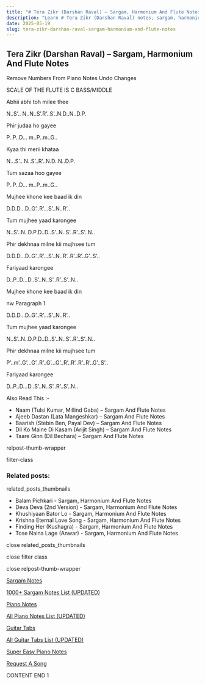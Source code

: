 ```yaml
---
title: "# Tera Zikr (Darshan Raval) – Sargam, Harmonium And Flute Notes"
description: "Learn # Tera Zikr (Darshan Raval) notes, sargam, harmonium notations and flute notes. Easy step-by-step tutorial for beginners."
date: 2025-05-19
slug: tera-zikr-darshan-raval-sargam-harmonium-and-flute-notes
---
```


## Tera Zikr (Darshan Raval) – Sargam, Harmonium And Flute Notes

Remove Numbers From Piano Notes
Undo Changes

SCALE OF THE FLUTE IS C BASS/MIDDLE

Abhii abhi toh milee thee

N..S’.. N..N..S’.R’..S’..N.D..N..D.P.

Phir judaa ho gayee

P..P..D… m..P..m..G..

Kyaa thi merii khataa

N…S’.. N..S’..R’..N.D..N..D.P.

Tum sazaa hoo gayee

P..P..D… m..P..m..G..

Mujhee khone kee baad ik din

D.D.D…D..G’..R’…S’..N..R’..

Tum mujhee yaad karongee

N..S’..N..D.P.D..D..S’..N..S’..R’..S’..N..

Phir dekhnaa milne kii mujhsee tum

D.D.D…D..G’..R’…S’..N..R’..R’..R’..G’..S’..

Fariyaad karongee

D..P..D…D..S’..N..S’..R’..S’..N..

Mujhee khone kee baad ik din

nw Paragraph 1

D.D.D…D..G’..R’…S’..N..R’..

Tum mujhee yaad karongee

N..S’..N..D.P.D..D..S’..N..S’..R’..S’..N..

Phir dekhnaa milne kii mujhsee tum

P’..m’..G’…G’..R’..G’…G’..R’..R’..R’..R’..G’..S’..

Fariyaad karongee

D..P..D…D..S’..N..S’..R’..S’..N..

Also Read This :-

* Naam (Tulsi Kumar, Millind Gaba) – Sargam And Flute Notes
* Ajeeb Dastan (Lata Mangeshkar) – Sargam And Flute Notes
* Baarish (Stebin Ben, Payal Dev) – Sargam And Flute Notes
* Dil Ko Maine Di Kasam (Arijit Singh) – Sargam And Flute Notes
* Taare Ginn (Dil Bechara) – Sargam And Flute Notes

relpost-thumb-wrapper

filter-class

### Related posts:

related_posts_thumbnails

* Balam Pichkari - Sargam, Harmonium And Flute Notes
* Deva Deva (2nd Version) - Sargam, Harmonium And Flute Notes
* Khushiyaan Bator Lo - Sargam, Harmonium And Flute Notes
* Krishna Eternal Love Song - Sargam, Harmonium And Flute Notes
* Finding Her (Kushagra) - Sargam, Harmonium And Flute Notes
* Tose Naina Lage (Anwar) - Sargam, Harmonium And Flute Notes

close related_posts_thumbnails

close filter class

close relpost-thumb-wrapper

[Sargam Notes](https://www.notationsworld.com/sargam-notes.html)

[1000+ Sargam Notes List (UPDATED)](https://www.notationsworld.com/all-songs-list-sargam-notes.html)

[Piano Notes](https://www.notationsworld.com/piano-notes.html)

[All Piano Notes List (UPDATED)](https://www.notationsworld.com/all-songs-list-piano-notes.html)

[Guitar Tabs](https://www.notationsworld.com/guitar-tabs.html)

[All Guitar Tabs List (UPDATED)](https://www.notationsworld.com/all-songs-list-guitar-tabs.html)

[Super Easy Piano Notes](https://studywall.in/)

[Request A Song](https://www.notationsworld.com/request-a-song.html)

CONTENT END 1

